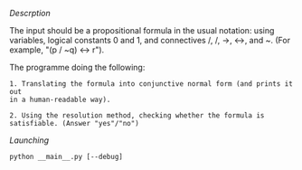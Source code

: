 *Descrption*

The input should be a propositional formula in the usual notation:
using variables, logical constants 0 and 1, and connectives /\, \/, ->, <->, and ~. (For example, "(p \/ ~q) <->
r").

The programme doing the following:

    1. Translating the formula into conjunctive normal form (and prints it out
    in a human-readable way).

    2. Using the resolution method, checking whether the formula is
    satisfiable. (Answer "yes"/"no")

*Launching*

`python __main__.py [--debug]`